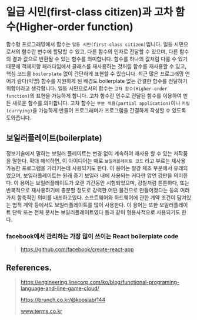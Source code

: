 # 일급 시민(first-class citizen)과 고차 함수(Higher-order function)

함수형 프로그래밍에서 함수는 `일등 시민(first-class citizen)`입니다. 
일등 시민으로서의 함수란 변수에 할당할 수 있고, 다른 함수의 인자로 전달할 수 있으며, 다른 함수의 결과 값으로 반환될 수 있는 함수를 의미합니다. 
함수를 하나의 값처럼 다룰 수 있기 때문에 객체지향 패러다임에서 클래스를 재사용하는 것처럼 함수를 재사용할 수 있고, 
핵심 코드를 `boilerplate` 없이 간단하게 표현할 수 있습니다. 최근 많은 프로그래밍 언어가 람다(익명) 함수를 지원하게 된 배경도 boilerplate 없는 간결한 함수를 전달하기 위함이라고 생각합니다. 
일등 시민으로서의 함수는 `고차 함수(Higher-order function)`의 표현을 가능하게 합니다. 
고차 함수란 인수로 전달된 함수를 이용하여 만든 새로운 함수를 의미합니다. 
고차 함수는 `부분 적용(partial application)`이나 `커링(currying)`을 가능하게 만들어 프로그래머가 프로그램을 간결하게 작성할 수 있도록 도와줍니다.

## 보일러플레이트(boilerplate)

정보기술에서 말하는 보일러 플레이트는 변경 없이 계속하여 재사용 할 수 있는 저작품을 말한다. 확대 해석하면, 이 아이디어는 때로 `보일러플레이트 코드` 라고 부르는 재사용 가능한 프로그램을 가리키는데 사용되기도 한다. 이 용어는 철강 제조 부분에서 유래되었으며, 보일러플레이트는 원래 증기 보일러 내에 사용되는 커다란 압연 강판을 의미한다. 이 용어는 보일러플레이트가 오랜 기간동안 시험되었으며, 강철처럼 튼튼하다, 또는 반복적으로 재사용하기에 충분할 정도로 강력한 어떤 물건으로 만들어졌다는 등의 여러가지 함축적인 의미를 내포하고있다. 소프트웨어와 하드웨어에 관한 계약 조건이 담겨있는 법적 계약 등에서도 보일러플레이트를 많이 사용한다. 이 용어는 또한 보일러플레이트 단락 또는 전체 문서는 보일러플레이트였다 등과 같이 형용사적으로 사용되기도 한다.

### facebook에서 관리하는 가장 많이 쓰이는 React boilerplate code

> https://github.com/facebook/create-react-app

## References.

> https://engineering.linecorp.com/ko/blog/functional-programing-language-and-line-game-cloud/
>
> https://brunch.co.kr/@kooslab/144
>
> www.terms.co.kr
